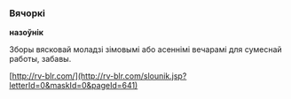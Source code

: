 ### Вячоркі
**назоўнік**

Зборы вясковай моладзі зімовымі або асеннімі вечарамі для сумеснай работы, забавы.

<a rel="author">[http://rv-blr.com/](http://rv-blr.com/slounik.jsp?letterId=0&maskId=0&pageId=641)</a>
